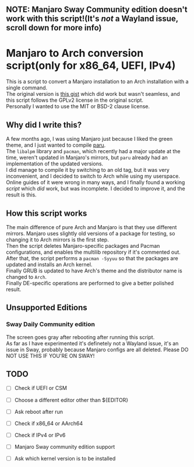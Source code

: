 ## NOTE: Manjaro Sway Community edition doesn't work with this script!(It's _not_ a Wayland issue, scroll down for more info)

# Manjaro to Arch conversion script(only for x86_64, UEFI, IPv4)

This is a script to convert a Manjaro installation to an Arch installation with a single command.<br>The original version is [this gist](https://gist.github.com/mariuszkurek/bff8a821076f5406b15fe9be528957b6/) which did work but wasn't seamless, and this script follows the GPLv2 license in the original script.<br>Personally I wanted to use the MIT or BSD-2 clause license.

## Why did I write this?

A few months ago, I was using Manjaro just because I liked the green theme, and I just wanted to compile [paru](https://github.com/Morganamilo/paru).<br> The `libalpm` library and `pacman`, which recently had a major update at the time, weren't updated in Manjaro's mirrors, but `paru` already had an implementation of the updated versions.<br>I did manage to compile it by switching to an old tag, but it was very inconvenient, and I decided to switch to Arch while using my userspace. Online guides of it were wrong in many ways, and I finally found a working _script_ which _did_ work, but was incomplete. I decided to improve it, and the result is this.

## How this script works

The main difference of pure Arch and Manjaro is that they use different mirrors. Manjaro uses slightly old versions of a package for testing, so changing it to Arch mirrors is the first step.<br>Then the script deletes Manjaro-specific packages and Pacman configurations, and enables the multilib repository if it's commented out.<br>After that, the script performs a `pacman -Syyuu` so that the packages are updated and installs an Arch kernel.<br>Finally GRUB is updated to have Arch's theme and the distributor name is changed to `Arch`.<br>Finally DE-specific operations are performed to give a better polished result.

## Unsupported Editions

### Sway Daily Community edition

The screen goes gray after rebooting after running this script.<br>As far as I have experimented it's definetely not a Wayland issue, it's an issue in Sway, probably because Manjaro configs are all deleted. Please DO NOT USE THIS IF YOU'RE ON SWAY!

## TODO

- [ ] Check if UEFI or CSM

- [ ] Choose a different editor other than ${EDITOR}

- [ ] Ask reboot after run

- [ ] Check if x86_64 or AArch64

- [ ] Check if IPv4 or IPv6

- [ ] Manjaro Sway community edition support

- [ ] Ask which kernel version is to be installed


